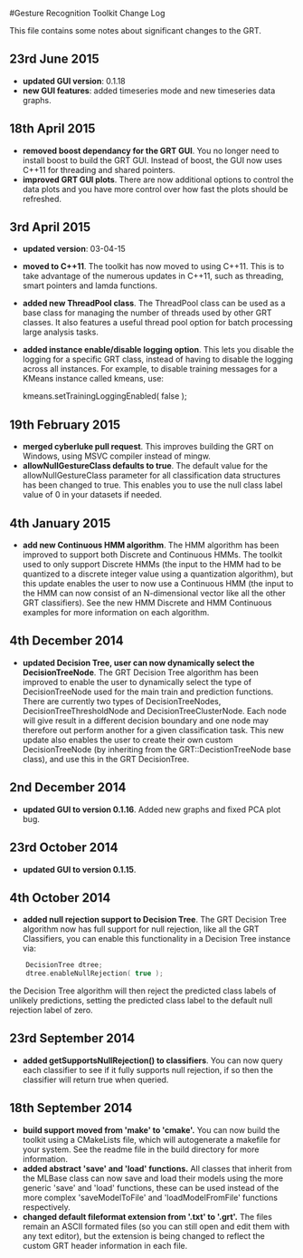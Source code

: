 #Gesture Recognition Toolkit Change Log

This file contains some notes about significant changes to the GRT.

## 23rd June 2015
- **updated GUI version**: 0.1.18
- **new GUI features**: added timeseries mode and new timeseries data graphs.

## 18th April 2015
- **removed boost dependancy for the GRT GUI**. You no longer need to install boost to build the GRT GUI. Instead of boost, the GUI now uses C++11 for threading and shared pointers.
- **improved GRT GUI plots**. There are now additional options to control the data plots and you have more control over how fast the plots should be refreshed.

## 3rd April 2015
- **updated version**: 03-04-15
- **moved to C++11**. The toolkit has now moved to using C++11. This is to take advantage of the numerous updates in C++11, such as threading, smart pointers and lamda functions.
- **added new ThreadPool class**. The ThreadPool class can be used as a base class for managing the number of threads used by other GRT classes. It also features a useful thread pool option for batch processing large analysis tasks.
- **added instance enable/disable logging option**.  This lets you disable the logging for a specific GRT class, instead of having to disable the logging across all instances.  For example, to disable training messages for a KMeans instance called kmeans, use: 

    kmeans.setTrainingLoggingEnabled( false );

## 19th February 2015
- **merged cyberluke pull request**. This improves building the GRT on Windows, using MSVC compiler instead of mingw.
- **allowNullGestureClass defaults to true**. The default value for the allowNullGestureClass parameter for all classification data structures has been changed to true. This enables you to use the null class label value of 0 in your datasets if needed.

## 4th January 2015
- **add new Continuous HMM algorithm**. The HMM algorithm has been improved to support both Discrete and Continuous HMMs.  The toolkit used to only support Discrete HMMs (the input to the HMM had to be quantized to a discrete integer value using a quantization algorithm), but this update enables the user to now use a Continuous HMM (the input to the HMM can now consist of an N-dimensional vector like all the other GRT classifiers).  See the new HMM Discrete and HMM Continuous examples for more information on each algorithm.

## 4th December 2014 
- **updated Decision Tree, user can now dynamically select the DecisionTreeNode**. The GRT Decision Tree algorithm has been improved to enable the user to dynamically select the type of DecisionTreeNode used for the main train and prediction functions.  There are currently two types of DecisionTreeNodes, DecisionTreeThresholdNode and DecisionTreeClusterNode.  Each node will give result in a different decision boundary and one node may therefore out perform another for a given classification task.  This new update also enables the user to create their own custom DecisionTreeNode (by inheriting from the GRT::DecistionTreeNode base class), and use this in the GRT DecisionTree.

## 2nd December 2014 
- **updated GUI to version 0.1.16**. Added new graphs and fixed PCA plot bug.

## 23rd October 2014 
- **updated GUI to version 0.1.15**.

## 4th October 2014 
- **added null rejection support to Decision Tree**. The GRT Decision Tree algorithm now has full support for null rejection, like all the GRT Classifiers, you can enable this functionality in a Decision Tree instance via: 

```C++
    DecisionTree dtree;
    dtree.enableNullRejection( true );
```

  the Decision Tree algorithm will then reject the predicted class labels of unlikely predictions, setting the predicted class label to the default null rejection label of zero.

## 23rd September 2014 
- **added getSupportsNullRejection() to classifiers**. You can now query each classifier to see if it fully supports null rejection, if so then the classifier will return true when queried.

## 18th September 2014 
- **build support moved from 'make' to 'cmake'.** You can now build the toolkit using a CMakeLists file, which will autogenerate a makefile for your system.  See the readme file in the build directory for more information.
- **added abstract 'save' and 'load' functions.**  All classes that inherit from the MLBase class can now save and load their models using the more generic 'save' and 'load' functions, these can be used instead of the more complex 'saveModelToFile' and 'loadModelFromFile' functions respectively.
- **changed default fileformat extension from '.txt' to '.grt'.** The files remain an ASCII formated files (so you can still open and edit them with any text editor), but the extension is being changed to reflect the custom GRT header information in each file.

